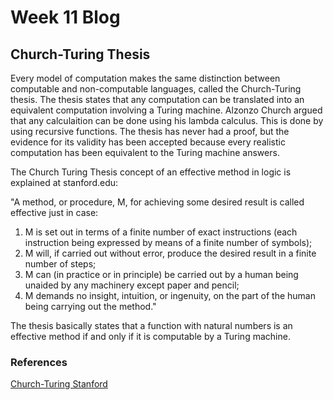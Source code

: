 # Week 11 Blog
## Church-Turing Thesis
Every model of computation makes the same distinction between computable and non-computable languages, called the Church-Turing thesis. The thesis states that any computation can be translated into an equivalent computation involving a Turing machine. Alzonzo Church argued that any calculaition can be done using his lambda calculus. This is done by using recursive functions. The thesis has never had a proof, but the evidence for its validity has been accepted because every realistic computation has been equivalent to the Turing machine answers.

The Church Turing Thesis concept of an effective method in logic is explained at stanford.edu:

"A method, or procedure, M, for achieving some desired result is called effective just in case:

1. M is set out in terms of a finite number of exact instructions (each instruction being expressed by means of a finite number of symbols);
2. M will, if carried out without error, produce the desired result in a finite number of steps;
3. M can (in practice or in principle) be carried out by a human being unaided by any machinery except paper and pencil;
4. M demands no insight, intuition, or ingenuity, on the part of the human being carrying out the method."

The thesis basically states that a function with natural numbers is an effective method if and only if it is computable by a Turing machine.

### References
[Church-Turing Stanford](https://plato.stanford.edu/entries/church-turing/#ThesHist)
